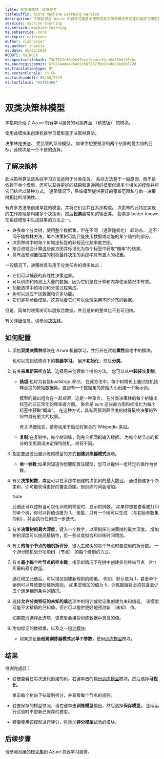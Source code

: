 ```yaml
---
title: 双类决策林：模块参考
titleSuffix: Azure Machine Learning service
description: 了解如何在 Azure 机器学习服务中使用双类决策林模块来创建机器学习模型基于决策林算法。
services: machine-learning
ms.service: machine-learning
ms.subservice: core
ms.topic: reference
author: xiaoharper
ms.author: zhanxia
ms.date: 05/02/2019
ROBOTS: NOINDEX
ms.openlocfilehash: 73b7822c56e2b07eeefdedce1bce6d410d110ebc
ms.sourcegitcommit: 6f043a4da4454d5cb673377bb6c4ddd0ed30672d
ms.translationtype: MT
ms.contentlocale: zh-CN
ms.lasthandoff: 05/08/2019
ms.locfileid: "65411468"
---
```

# <a name="two-class-decision-forest-module"></a>双类决策林模型

本指南介绍了 Azure 机器学习服务的可视界面 （预览版） 的模块。

使用此模块来创建机器学习模型基于决策林算法。  

决策林是快速、 受监管的系综模型。 如果你想要预测的两个结果的最大值的目标，此模块是一个不错的选择。 

## <a name="understanding-decision-forests"></a>了解决策林

此决策林算法是系综学习方法适用于分类任务。 系综方法基于一般原则，而不是依赖于单个模型，您可以获得更好的结果和更通用的模型创建多个相关的模型并将它们结合以某种方式。 通常情况下，系综模型提供更好的覆盖范围和与单一决策树相比的准确性。 

有许多方法来创建单独的模型，并将它们合并在系综构成。 决策林的此特定实现的工作原理是构建多个决策树，然后**投票**最常见的输出类。 投票是 better-known 在系综模型中生成结果的方法之一。 

+ 许多单个分类树，使用整个数据集，但在不同 （通常随机化） 起始点。 这不同于随机林方法，单个决策树可能只能使用数据或功能的某个随机的部分。
+ 决策林树中的每个树输出标签的非规范化频率直方图。 
+ 聚合进程会计算这些直方图并标准化为每个标签中获取"概率"的结果。 
+ 具有高预测置信度的树将最终决策的系综中具有更大的权重。

一般情况下，决策树具有用于分类任务的很多优点：
  
- 它们可以捕获的非线性决策边界。
- 可以训练和预测上大量的数据，因为它们是在计算和内存使用情况中有效。
- 功能选择中的培训和分类过程集成。  
- 树可以适应干扰数据和许多功能。  
- 它们是非参数模型，这意味着它们可以处理采用不同分布的数据。 

但是，简单的决策树可以度拟合数据，并且是树的整体比不到可归纳。

有关详细信息，请参阅[决策林](https://go.microsoft.com/fwlink/?LinkId=403677)。  

## <a name="how-to-configure"></a>如何配置
  
1.  添加**双类决策林**模块在 Azure 机器学习，并打开在试验**属性**窗格中的模块。 

    也可以找到该模块下的**机器学习**。 展开**初始化**，然后**分类**。  
  
2.  有关**来重新采样方法**，选择用来创建单个树的方法。  您可以从中**装袋**或**复制**。  
  
    -   **装袋**:也称为装袋*bootstrap 聚合*。 在此方法中，每个树增长上通过随机抽样替换的原始数据集，直到有一个数据集的原始大小创建一个新示例。  
  
         模型的输出组合在一起*投票*，这是一种聚合。 在分类决策林的每个树输出标签的非正常化的频率直方图。 聚合是 sum 这些直方图和标准化为每个标签中获取"概率"。 在这种方式，具有高预测置信度的树将最终决策的系综中具有更大的权重。  
  
         有关详细信息，请参阅用于启动将聚合的 Wikipedia 条目。  
  
    -   **复制**:在复制中，每个树训练，则完全相同的输入数据。 为每个树节点的拆分的使用谓词决定保持随机，树将不同。   
  
3.  指定要通过设置训练的模型的方式**创建训练器模式**选项。  
  
    -   **单一参数**:如果你知道你想要配置该模型，您可以提供一组特定的值作为参数。
  
4.  有关**决策树数**，类型可以在系综中创建的决策树的最大数目。 通过创建多个决策树，你可能获得更好的覆盖范围，但训练时间会增加。  
  
    > [!NOTE]
    >  此值还可以控制当可视化训练的模型时，显示的树数。 如果你想要查看或打印的单个树，你可以将值设置为 1。 但是，只有一个树可以生成 （与初始参数集的树），并会执行任何进一步迭代。
  
5.  有关**决策树的最大深度**，键入一个数字，以限制任何决策树的最大深度。 增加树的深度可以提高精确性，但一些过度拟合和训练时间增加。
  
6.  有关**的每个节点的随机拆评分**，键入生成树的每个节点时要使用的拆分数。 一个*拆分*随机划分功能树 （节点） 的每个级别的方式。
  
7.  有关**最小每个叶节点的样本数**，指示的情况下在树中创建任何终端节点 （叶） 所需的最小数量。
  
     通过增加此值后，可以增加创建新规则的阈值。 例如，默认值为 1，甚至单个案例可以导致要创建新规则。 如果您增加的值为 5，训练数据将必须包含至少五个满足相同条件的情况。  
  
8.  选择**允许分类特征的未知的值**选项中的培训或验证集创建为未知值组。 该模型可能不太精确的已知值，但它可以提供更好地预测新 （未知） 值。 

     如果取消选择此选项，该模型会接受训练数据中包含的值。
  
9. 附加标记的数据集，以及之一[培训模块](module-reference.md):  
  
    -   如果您设置**创建训练器模式**到**单个参数**，使用[训练模型](./train-model.md)模块。  
  
    
## <a name="results"></a>结果

培训完成后：

+ 若要查看在每次迭代创建的树，右键单击的输出[训练模型](./train-model.md)模块，然后选择**可视化**。
  
    单击每个树向下钻取到拆分，并查看每个节点的规则。

+ 若要保存的模型快照，请右键单击**训练模型**输出，然后选择**保存模型**。 连续运行试验时不更新已保存的模型。

+ 若要使用该模型进行评分，将添加**评分模型**试验的模块。


## <a name="next-steps"></a>后续步骤

请参阅[可用的模块集](module-reference.md)到 Azure 机器学习服务。 